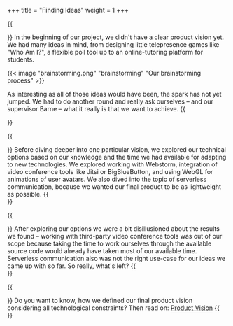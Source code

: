 +++
title = "Finding Ideas"
weight = 1
+++

{{<section title="Creative minds trying to find a clear vision">}}
In the beginning of our project, we didn't have a clear product vision yet. We had many ideas in mind, from designing little telepresence games like "Who Am I?", a flexible poll tool up to an online-tutoring platform for students.

{{< image "brainstorming.png" "brainstorming" "Our brainstorming process" >}}

As interesting as all of those ideas would have been, the spark has not yet jumped. We had to do another round and really ask ourselves – and our supervisor Barne – what it really is that we want to achieve.
{{</section>}}

{{<section title="Question: What is possible?">}}
Before diving deeper into one particular vision, we explored our technical options based on our knowledge and the time we had available for adapting to new technologies. We explored working with Webstorm, integration of video conference tools like Jitsi or BigBlueButton,  and using WebGL for animations of user avatars. We also dived into the topic of serverless communication, because we wanted our final product to be as lightweight as possible.
{{</section>}}

{{<section title="Conclusion: Not everything is">}}
After exploring our options we were a bit disillusioned about the results we found – working with third-party video conference tools was out of our scope because taking the time to work ourselves through the available source code would already have taken most of our available time. Serverless communication also was not the right use-case for our ideas we came up with so far. So really, what's left?
{{</section>}}

{{<section title="Our final vision">}}
Do you want to know, how we defined our final product vision considering all technological constraints? Then read on:
[Product Vision](../product-vision/)
{{</section>}}
